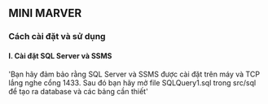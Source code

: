 ## MINI MARVER

### Cách cài đặt và sử dụng

#### I. Cài đặt SQL Server và SSMS
'Bạn hãy đảm bảo rằng SQL Server và SSMS được cài đặt trên máy và TCP lắng nghe cổng 1433. Sau đó bạn hãy mở file SQLQuery1.sql trong src/sql để tạo ra database và các bảng cần thiết'
